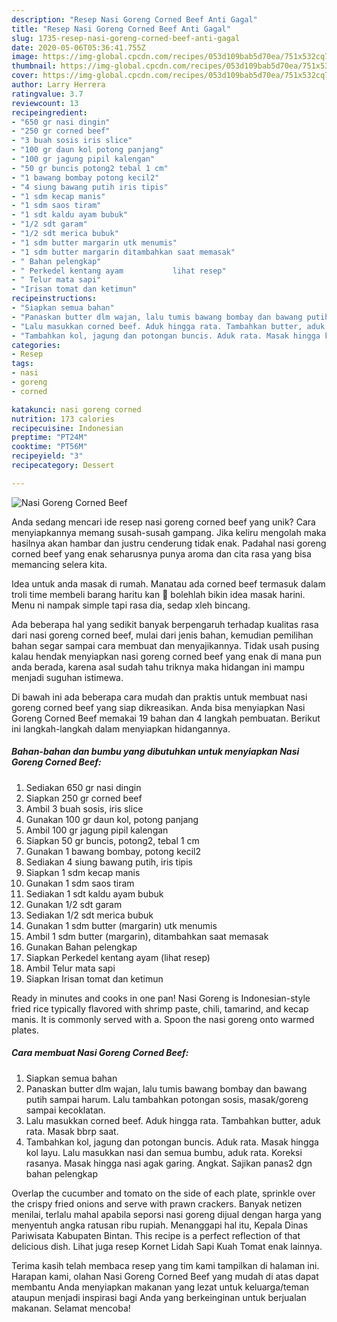 ```yaml
---
description: "Resep Nasi Goreng Corned Beef Anti Gagal"
title: "Resep Nasi Goreng Corned Beef Anti Gagal"
slug: 1735-resep-nasi-goreng-corned-beef-anti-gagal
date: 2020-05-06T05:36:41.755Z
image: https://img-global.cpcdn.com/recipes/053d109bab5d70ea/751x532cq70/nasi-goreng-corned-beef-foto-resep-utama.jpg
thumbnail: https://img-global.cpcdn.com/recipes/053d109bab5d70ea/751x532cq70/nasi-goreng-corned-beef-foto-resep-utama.jpg
cover: https://img-global.cpcdn.com/recipes/053d109bab5d70ea/751x532cq70/nasi-goreng-corned-beef-foto-resep-utama.jpg
author: Larry Herrera
ratingvalue: 3.7
reviewcount: 13
recipeingredient:
- "650 gr nasi dingin"
- "250 gr corned beef"
- "3 buah sosis iris slice"
- "100 gr daun kol potong panjang"
- "100 gr jagung pipil kalengan"
- "50 gr buncis potong2 tebal 1 cm"
- "1 bawang bombay potong kecil2"
- "4 siung bawang putih iris tipis"
- "1 sdm kecap manis"
- "1 sdm saos tiram"
- "1 sdt kaldu ayam bubuk"
- "1/2 sdt garam"
- "1/2 sdt merica bubuk"
- "1 sdm butter margarin utk menumis"
- "1 sdm butter margarin ditambahkan saat memasak"
- " Bahan pelengkap"
- " Perkedel kentang ayam           lihat resep"
- " Telur mata sapi"
- "Irisan tomat dan ketimun"
recipeinstructions:
- "Siapkan semua bahan"
- "Panaskan butter dlm wajan, lalu tumis bawang bombay dan bawang putih sampai harum. Lalu tambahkan potongan sosis, masak/goreng sampai kecoklatan."
- "Lalu masukkan corned beef. Aduk hingga rata. Tambahkan butter, aduk rata. Masak bbrp saat."
- "Tambahkan kol, jagung dan potongan buncis. Aduk rata. Masak hingga kol layu. Lalu masukkan nasi dan semua bumbu, aduk rata. Koreksi rasanya. Masak hingga nasi agak garing. Angkat. Sajikan panas2 dgn bahan pelengkap"
categories:
- Resep
tags:
- nasi
- goreng
- corned

katakunci: nasi goreng corned 
nutrition: 173 calories
recipecuisine: Indonesian
preptime: "PT24M"
cooktime: "PT56M"
recipeyield: "3"
recipecategory: Dessert

---
```



![Nasi Goreng Corned Beef](https://img-global.cpcdn.com/recipes/053d109bab5d70ea/751x532cq70/nasi-goreng-corned-beef-foto-resep-utama.jpg)

Anda sedang mencari ide resep nasi goreng corned beef yang unik? Cara menyiapkannya memang susah-susah gampang. Jika keliru mengolah maka hasilnya akan hambar dan justru cenderung tidak enak. Padahal nasi goreng corned beef yang enak seharusnya punya aroma dan cita rasa yang bisa memancing selera kita.

Idea untuk anda masak di rumah. Manatau ada corned beef termasuk dalam troli time membeli barang haritu kan 🤪 bolehlah bikin idea masak harini. Menu ni nampak simple tapi rasa dia, sedap xleh bincang.

Ada beberapa hal yang sedikit banyak berpengaruh terhadap kualitas rasa dari nasi goreng corned beef, mulai dari jenis bahan, kemudian pemilihan bahan segar sampai cara membuat dan menyajikannya. Tidak usah pusing kalau hendak menyiapkan nasi goreng corned beef yang enak di mana pun anda berada, karena asal sudah tahu triknya maka hidangan ini mampu menjadi suguhan istimewa.


Di bawah ini ada beberapa cara mudah dan praktis untuk membuat nasi goreng corned beef yang siap dikreasikan. Anda bisa menyiapkan Nasi Goreng Corned Beef memakai 19 bahan dan 4 langkah pembuatan. Berikut ini langkah-langkah dalam menyiapkan hidangannya.

<!--inarticleads1-->

##### Bahan-bahan dan bumbu yang dibutuhkan untuk menyiapkan Nasi Goreng Corned Beef:

1. Sediakan 650 gr nasi dingin
1. Siapkan 250 gr corned beef
1. Ambil 3 buah sosis, iris slice
1. Gunakan 100 gr daun kol, potong panjang
1. Ambil 100 gr jagung pipil kalengan
1. Siapkan 50 gr buncis, potong2, tebal 1 cm
1. Gunakan 1 bawang bombay, potong kecil2
1. Sediakan 4 siung bawang putih, iris tipis
1. Siapkan 1 sdm kecap manis
1. Gunakan 1 sdm saos tiram
1. Sediakan 1 sdt kaldu ayam bubuk
1. Gunakan 1/2 sdt garam
1. Sediakan 1/2 sdt merica bubuk
1. Gunakan 1 sdm butter (margarin) utk menumis
1. Ambil 1 sdm butter (margarin), ditambahkan saat memasak
1. Gunakan  Bahan pelengkap
1. Siapkan  Perkedel kentang ayam           (lihat resep)
1. Ambil  Telur mata sapi
1. Siapkan Irisan tomat dan ketimun


Ready in minutes and cooks in one pan! Nasi Goreng is Indonesian-style fried rice typically flavored with shrimp paste, chili, tamarind, and kecap manis. It is commonly served with a. Spoon the nasi goreng onto warmed plates. 

<!--inarticleads2-->

##### Cara membuat Nasi Goreng Corned Beef:

1. Siapkan semua bahan
1. Panaskan butter dlm wajan, lalu tumis bawang bombay dan bawang putih sampai harum. Lalu tambahkan potongan sosis, masak/goreng sampai kecoklatan.
1. Lalu masukkan corned beef. Aduk hingga rata. Tambahkan butter, aduk rata. Masak bbrp saat.
1. Tambahkan kol, jagung dan potongan buncis. Aduk rata. Masak hingga kol layu. Lalu masukkan nasi dan semua bumbu, aduk rata. Koreksi rasanya. Masak hingga nasi agak garing. Angkat. Sajikan panas2 dgn bahan pelengkap


Overlap the cucumber and tomato on the side of each plate, sprinkle over the crispy fried onions and serve with prawn crackers. Banyak netizen menilai, terlalu mahal apabila seporsi nasi goreng dijual dengan harga yang menyentuh angka ratusan ribu rupiah. Menanggapi hal itu, Kepala Dinas Pariwisata Kabupaten Bintan. This recipe is a perfect reflection of that delicious dish. Lihat juga resep Kornet Lidah Sapi Kuah Tomat enak lainnya. 

Terima kasih telah membaca resep yang tim kami tampilkan di halaman ini. Harapan kami, olahan Nasi Goreng Corned Beef yang mudah di atas dapat membantu Anda menyiapkan makanan yang lezat untuk keluarga/teman ataupun menjadi inspirasi bagi Anda yang berkeinginan untuk berjualan makanan. Selamat mencoba!
